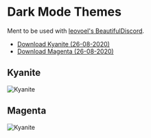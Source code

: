 # Dark Mode Themes

Ment to be used with [leovoel's BeautifulDiscord](https://github.com/leovoel/BeautifulDiscord).

- [Download Kyanite (26-08-2020)](https://github.com/Andris0/Kyanite/releases/download/v1.4/Kyanite.css)
- [Download Magenta (26-08-2020)](https://github.com/Andris0/Kyanite/releases/download/v1.4/Magenta.css)

## Kyanite
![Kyanite](https://github.com/Andris0/Kyanite/blob/v1.4/screenshots/kyanite.png)
## Magenta
![Kyanite](https://github.com/Andris0/Kyanite/blob/v1.4/screenshots/magenta.png)
